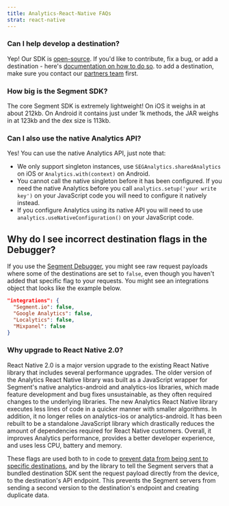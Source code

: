 ```yaml
---
title: Analytics-React-Native FAQs
strat: react-native
---
```




### Can I help develop a destination?

Yep! Our SDK is [open-source](https://github.com/segmentio/analytics-react-native). If you'd like to contribute, fix a bug, or add a destination - here's [documentation on how to do so](https://github.com/segmentio/analytics-react-native/blob/master/CONTRIBUTING.md). to add a destination, make sure you contact our [partners team](https://github.com/segmentio/analytics-react-native/blob/master/CONTRIBUTING.md) first.



### How big is the Segment SDK?

The core Segment SDK is extremely lightweight! On iOS it weighs in at about 212kb. On Android it contains just under 1k methods, the JAR weighs in at 123kb and the dex size is 113kb.

### Can I also use the native Analytics API?

Yes! You can use the native Analytics API, just note that:
- We only support singleton instances, use `SEGAnalytics.sharedAnalytics` on iOS or `Analytics.with(context)` on Android.
- You cannot call the native singleton before it has been configured. If you need the native Analytics before you call `analytics.setup('your write key')` on your JavaScript code you will need to configure it natively instead.
- If you configure Analytics using its native API you will need to use `analytics.useNativeConfiguration()` on your JavaScript code.


## Why do I see incorrect destination flags in the Debugger?

If you use the [Segment Debugger](/docs/connections/sources/debugger/), you might see raw request payloads where some of the destinations are set to `false`, even though you haven't added that specific flag to your requests. You might see an integrations object that looks like the example below.

```json
"integrations": {
  "Segment.io": false,
  "Google Analytics": false,
  "Localytics": false,
  "Mixpanel": false
}
```

### Why upgrade to React Native 2.0?

React Native 2.0 is a major version upgrade to the existing React Native library that includes several performance upgrades. The older version of the Analytics React Native library was built as a JavaScript wrapper for Segment's native analytics-android and analytics-ios libraries, which made feature development and bug fixes unsustainable, as they often required changes to the underlying libraries. The new Analytics React Native library executes less lines of code in a quicker manner with smaller algorithms. In addition, it no longer relies on analytics-ios or analytics-android. It has been rebuilt to be a standalone JavaScript library which drastically reduces the amount of dependencies required for React Native customers. Overall, it improves Analytics performance, provides a better developer experience, and uses less CPU, battery and memory.

These flags are used both to in code to [prevent data from being sent to specific destinations](/docs/guides/filtering-data/#filtering-with-the-integrations-object), and by the library to tell the Segment servers that a bundled destination SDK sent the request payload directly from the device, to the destination's API endpoint. This prevents the Segment servers from sending a second version to the destination's endpoint and creating duplicate data.
